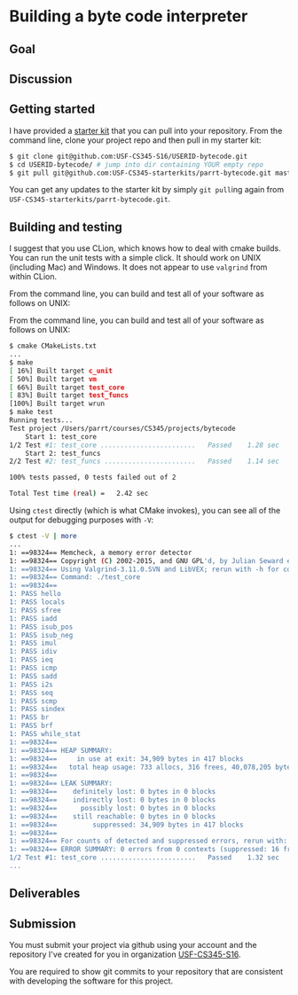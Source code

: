 # Building a byte code interpreter
## Goal

## Discussion

## Getting started

I have provided a [starter kit](https://github.com/USF-CS345-starterkits/parrt-bytecode) that you can pull into your repository. From the command line, clone your project repo and then pull in my starter kit:

```bash
$ git clone git@github.com:USF-CS345-S16/USERID-bytecode.git
$ cd USERID-bytecode/ # jump into dir containing YOUR empty repo
$ git pull git@github.com:USF-CS345-starterkits/parrt-bytecode.git master
```

You can get any updates to the starter kit by simply `git pull`ing again from `USF-CS345-starterkits/parrt-bytecode.git`.

## Building and testing

I suggest that you use CLion, which knows how to deal with cmake builds. You can run the unit tests with a simple click. It should work on UNIX (including Mac) and Windows. It does not appear to use `valgrind` from within CLion.

From the command line, you can build and test all of your software as follows on UNIX:


From the command line, you can build and test all of your software as follows on UNIX:

```bash
$ cmake CMakeLists.txt
...
$ make
[ 16%] Built target c_unit
[ 50%] Built target vm
[ 66%] Built target test_core
[ 83%] Built target test_funcs
[100%] Built target wrun
$ make test
Running tests...
Test project /Users/parrt/courses/CS345/projects/bytecode
    Start 1: test_core
1/2 Test #1: test_core ........................   Passed    1.28 sec
    Start 2: test_funcs
2/2 Test #2: test_funcs .......................   Passed    1.14 sec

100% tests passed, 0 tests failed out of 2

Total Test time (real) =   2.42 sec
```

Using `ctest` directly (which is what CMake invokes), you can see all of the output for debugging purposes with `-V`:

```bash
$ ctest -V | more
...
1: ==98324== Memcheck, a memory error detector
1: ==98324== Copyright (C) 2002-2015, and GNU GPL'd, by Julian Seward et al.
1: ==98324== Using Valgrind-3.11.0.SVN and LibVEX; rerun with -h for copyright info
1: ==98324== Command: ./test_core
1: ==98324== 
1: PASS hello
1: PASS locals
1: PASS sfree
1: PASS iadd
1: PASS isub_pos
1: PASS isub_neg
1: PASS imul
1: PASS idiv
1: PASS ieq
1: PASS icmp
1: PASS sadd
1: PASS i2s
1: PASS seq
1: PASS scmp
1: PASS sindex
1: PASS br
1: PASS brf
1: PASS while_stat
1: ==98324== 
1: ==98324== HEAP SUMMARY:
1: ==98324==     in use at exit: 34,909 bytes in 417 blocks
1: ==98324==   total heap usage: 733 allocs, 316 frees, 40,078,205 bytes allocated
1: ==98324== 
1: ==98324== LEAK SUMMARY:
1: ==98324==    definitely lost: 0 bytes in 0 blocks
1: ==98324==    indirectly lost: 0 bytes in 0 blocks
1: ==98324==      possibly lost: 0 bytes in 0 blocks
1: ==98324==    still reachable: 0 bytes in 0 blocks
1: ==98324==         suppressed: 34,909 bytes in 417 blocks
1: ==98324== 
1: ==98324== For counts of detected and suppressed errors, rerun with: -v
1: ==98324== ERROR SUMMARY: 0 errors from 0 contexts (suppressed: 16 from 16)
1/2 Test #1: test_core ........................   Passed    1.32 sec
...
```

## Deliverables

## Submission

You must submit your project via github using your account and the repository I've created for you in organization [USF-CS345-S16](https://github.com/USF-CS345-S16).

You are required to show git commits to your repository that are consistent with developing the software for this project.

